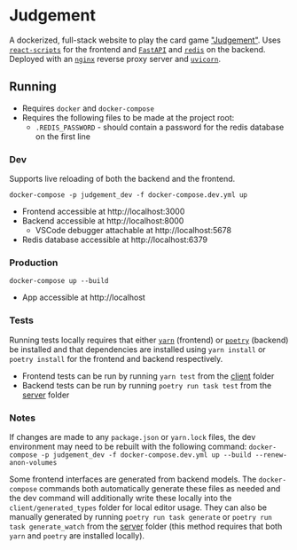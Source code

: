 # Judgement

A dockerized, full-stack website to play the card game ["Judgement"](https://en.wikipedia.org/wiki/Kachufool). Uses [`react-scripts`](https://create-react-app.dev/) for the frontend and [`FastAPI`](https://fastapi.tiangolo.com/) and [`redis`](https://redis.io/) on the backend. Deployed with an [`nginx`](https://www.nginx.com/) reverse proxy server and [`uvicorn`](https://www.uvicorn.org/).

## Running

- Requires `docker` and `docker-compose`
- Requires the following files to be made at the project root:
  - `.REDIS_PASSWORD` - should contain a password for the redis database on the first line

### Dev

Supports live reloading of both the backend and the frontend.

`docker-compose -p judgement_dev -f docker-compose.dev.yml up`

- Frontend accessible at http://localhost:3000
- Backend accessible at http://localhost:8000
  - VSCode debugger attachable at http://localhost:5678
- Redis database accessible at http://localhost:6379

### Production

`docker-compose up --build`

- App accessible at http://localhost

### Tests

Running tests locally requires that either [`yarn`](https://yarnpkg.com/) (frontend) or [`poetry`](https://python-poetry.org/) (backend) be installed and that dependencies are installed using `yarn install` or `poetry install` for the frontend and backend respectively.

- Frontend tests can be run by running `yarn test` from the [client](./client) folder
- Backend tests can be run by running `poetry run task test` from the [server](./server) folder

### Notes

If changes are made to any `package.json` or `yarn.lock` files, the dev environment may need to be rebuilt with the following command: `docker-compose -p judgement_dev -f docker-compose.dev.yml up --build --renew-anon-volumes`

Some frontend interfaces are generated from backend models. The `docker-compose` commands both automatically generate these files as needed and the dev command will additionally write these locally into the `client/generated_types` folder for local editor usage. They can also be manually generated by running `poetry run task generate` or `poetry run task generate_watch` from the [server](./server) folder (this method requires that both `yarn` and `poetry` are installed locally).
